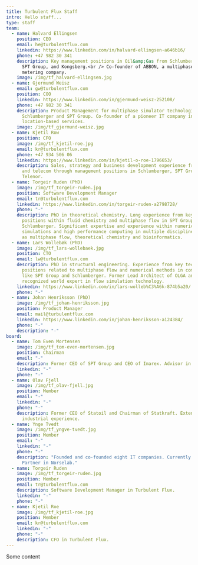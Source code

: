 ```yaml
---
title: Turbulent Flux Staff
intro: Hello staff...
type: staff
team:
  - name: Halvard Ellingsen
    position: CEO
    email: he@turbulentflux.com
    linkedin: https://www.linkedin.com/in/halvard-ellingsen-a646b16/
    phone: +47 982 30 341
    description: Key management positions in Oil&amp;Gas from Schlumberger,<br />
      SPT Group, and Kongsberg.<br /> Co-founder of ABBON, a multiphase flow
      metering company.
    image: /img/tf_halvard-ellingsen.jpg
  - name: Gjermund Weisz
    email: gw@turbulentflux.com
    position: COO
    linkedin: https://www.linkedin.com/in/gjermund-weisz-252108/
    phone: +47 982 30 341
    description: Product Management for multiphase simulator technologies in
      Schlumberger and SPT Group. Co-founder of a pioneer IT company in
      location-based services.
    image: /img/tf_gjermund-weisz.jpg
  - name: Kjetil Row
    position: CFO
    image: /img/tf_kjetil-roe.jpg
    email: kr@turbulentflux.com
    phone: +47 934 506 06
    linkedin: https://www.linkedin.com/in/kjetil-o-roe-1796653/
    description: Sales, strategy and business development experience from Oil&Gas
      and telecom through management positions in Schlumberger, SPT Group and
      Telenor.
  - name: Torgeir Ruden (PhD)
    image: /img/tf_torgeir-ruden.jpg
    position: Software Development Manager
    email: tr@turbulentflux.com
    linkedin: https://www.linkedin.com/in/torgeir-ruden-a2798728/
    phone: "-"
    description: PhD in theoretical chemistry. Long experience from key development
      positions within fluid chemistry and multiphase flow in SPT Group and
      Schlumberger. Significant expertise and experience within numerical
      simulations and high performance computing in multiple disciplines, such
      as multiphase flow, theoretical chemistry and bioinformatics.
  - name: Lars Wollebæk (PhD)
    image: /img/tf_lars-wollebaek.jpg
    position: CTO
    email: lw@turbulentflux.com
    description: PhD in structural engineering. Experience from key technology
      positions related to multiphase flow and numerical methods in companies
      like SPT Group and Schlumberger. Former Lead Architect of OLGA and a
      recognized world expert in flow simulation technology.
    linkedin: https://www.linkedin.com/in/lars-wolleb%C3%A6k-874b5a20/
    phone: "-"
  - name: Johan Henriksson (PhD)
    image: /img/tf_johan-henriksson.jpg
    position: Product Manager
    email: mail@turbulentflux.com
    linkedin: https://www.linkedin.com/in/johan-henriksson-a124384/
    phone: "-"
    description: "-"
board:
  - name: Tom Even Mortensen
    image: /img/tf_tom-even-mortensen.jpg
    position: Chairman
    email: "-"
    description: Former CEO of SPT Group and CEO of Imarex. Advisor in Summa Equity.
    linkedin: "-"
    phone: "-"
  - name: Olav Fjell
    image: /img/tf_olav-fjell.jpg
    position: Member
    email: "-"
    linkedin: "-"
    phone: "-"
    description: Former CEO of Statoil and Chairman of Statkraft. Extensive
      industrial experience.
  - name: Ynge Tvedt
    image: /img/tf_yngve-tvedt.jpg
    position: Member
    email: "-"
    linkedin: "-"
    phone: "-"
    description: "Founded and co-founded eight IT companies. Currently: General
      Partner in Norselab."
  - name: Torgeir Ruden
    image: /img/tf_torgeir-ruden.jpg
    position: Member
    email: tr@turbulentflux.com
    description: Software Development Manager in Turbulent Flux.
    linkedin: "-"
    phone: "-"
  - name: Kjetil Roe
    image: /img/tf_kjetil-roe.jpg
    position: Member
    email: kr@turbulentflux.com
    linkedin: "-"
    phone: "-"
    description: CFO in Turbulent Flux.
---
```


Some content